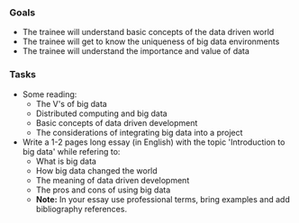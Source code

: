 ### Goals
- The trainee will understand basic concepts of the data driven world 
- The trainee will get to know the uniqueness of big data environments
- The trainee will understand the importance and value of data

### Tasks
- Some reading:
  - The V's of big data
  - Distributed computing and big data
  - Basic concepts of data driven development
  - The considerations of integrating big data into a project
- Write a 1-2 pages long essay (in English) with the topic 'Introduction to big data' while refering to:
  - What is big data
  - How big data changed the world
  - The meaning of data driven development
  - The pros and cons of using big data
  - **Note:** In your essay use professional terms, bring examples and add bibliography references.
